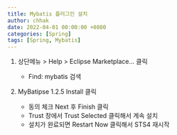 ```yaml
---
title: Mybatis 플러그인 설치
author: chhak
date: 2022-04-01 00:00:00 +0800
categories: [Spring]
tags: [Spring, Mybatis]
---
```


1. 상단메뉴 > Help > Eclipse Marketplace... 클릭

   - Find: mybatis 검색

2. MyBatipse 1.2.5 Install 클릭
   - 동의 체크 Next 후 Finish 클릭
   - Trust 창에서 Trust Selected 클릭해서 계속 설치
   - 설치가 완료되면 Restart Now 클릭해서 STS4 재시작
